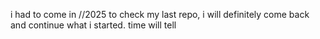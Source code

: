 i had to come in //2025 to check my last repo, i will definitely come back and continue what i started. time will tell
